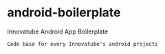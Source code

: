 # android-boilerplate
Innovatube Android App Boilerplate

```
Code base for every Innovatube's android projects
```
